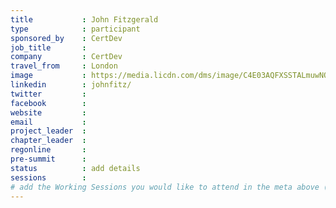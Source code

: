```yaml
---
title           : John Fitzgerald
type            : participant
sponsored_by    : CertDev
job_title       :
company         : CertDev
travel_from     : London
image           : https://media.licdn.com/dms/image/C4E03AQFXSSTALmuwNQ/profile-displayphoto-shrink_800_800/0?e=1531958400&v=beta&t=oqU6rBz4UO-9avFIzWh4vUSw9NdXaLtMn3kGWFQcWH4
linkedin        : johnfitz/
twitter         :
facebook        :
website         :
email           :
project_leader  :
chapter_leader  :
regonline       :
pre-summit      :
status          : add details
sessions        :
# add the Working Sessions you would like to attend in the meta above (use the session's title) e.g. sessions (one per line): -Security Playbooks Diagrams -Hackathon Daily Sessions
---
```


<!-- put more details about participant here -->

